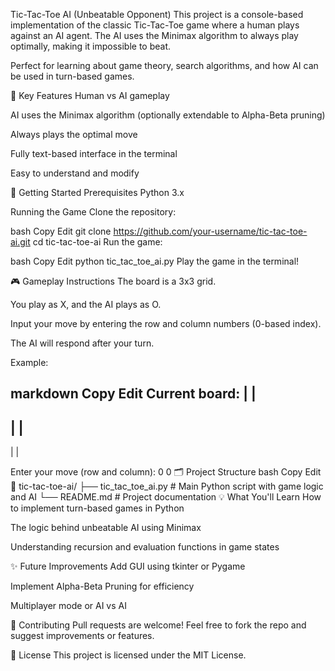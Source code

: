 Tic-Tac-Toe AI (Unbeatable Opponent)
This project is a console-based implementation of the classic Tic-Tac-Toe game where a human plays against an AI agent. The AI uses the Minimax algorithm to always play optimally, making it impossible to beat.

Perfect for learning about game theory, search algorithms, and how AI can be used in turn-based games.

🧠 Key Features
Human vs AI gameplay

AI uses the Minimax algorithm (optionally extendable to Alpha-Beta pruning)

Always plays the optimal move

Fully text-based interface in the terminal

Easy to understand and modify

🚀 Getting Started
Prerequisites
Python 3.x

Running the Game
Clone the repository:

bash
Copy
Edit
git clone https://github.com/your-username/tic-tac-toe-ai.git
cd tic-tac-toe-ai
Run the game:

bash
Copy
Edit
python tic_tac_toe_ai.py
Play the game in the terminal!

🎮 Gameplay Instructions
The board is a 3x3 grid.

You play as X, and the AI plays as O.

Input your move by entering the row and column numbers (0-based index).

The AI will respond after your turn.

Example:

markdown
Copy
Edit
Current board:
 | | 
-----
 | | 
-----
 | | 

Enter your move (row and column): 0 0
🗂️ Project Structure
bash
Copy
Edit
📁 tic-tac-toe-ai/
├── tic_tac_toe_ai.py   # Main Python script with game logic and AI
└── README.md           # Project documentation
💡 What You'll Learn
How to implement turn-based games in Python

The logic behind unbeatable AI using Minimax

Understanding recursion and evaluation functions in game states

✨ Future Improvements
Add GUI using tkinter or Pygame

Implement Alpha-Beta Pruning for efficiency

Multiplayer mode or AI vs AI

🤝 Contributing
Pull requests are welcome! Feel free to fork the repo and suggest improvements or features.

📄 License
This project is licensed under the MIT License.
